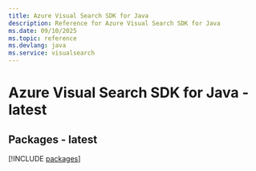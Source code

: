 ```yaml
---
title: Azure Visual Search SDK for Java
description: Reference for Azure Visual Search SDK for Java
ms.date: 09/10/2025
ms.topic: reference
ms.devlang: java
ms.service: visualsearch
---
```

# Azure Visual Search SDK for Java - latest
## Packages - latest
[!INCLUDE [packages](visual-search-index.md)]